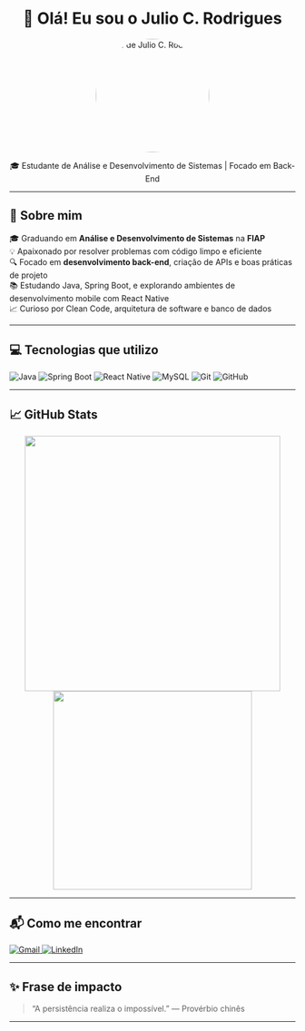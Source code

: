 <h1 align="center">👋 Olá! Eu sou o Julio C. Rodrigues</h1>

<p align="center">
  <img src="perfil.jpg" width="200" style="border-radius: 50%;" alt="Foto de Julio C. Rodrigues"/>
</p>


<p align="center">
  🎓 Estudante de Análise e Desenvolvimento de Sistemas | Focado em Back-End  
</p>

---

## 🚀 Sobre mim

🎓 Graduando em **Análise e Desenvolvimento de Sistemas** na **FIAP**  
💡 Apaixonado por resolver problemas com código limpo e eficiente  
🔍 Focado em **desenvolvimento back-end**, criação de APIs e boas práticas de projeto  
📚 Estudando Java, Spring Boot, e explorando ambientes de desenvolvimento mobile com React Native  
📈 Curioso por Clean Code, arquitetura de software e banco de dados

---

## 💻 Tecnologias que utilizo

![Java](https://img.shields.io/badge/Java-ED8B00?style=for-the-badge&logo=java&logoColor=white)
![Spring Boot](https://img.shields.io/badge/Spring_Boot-6DB33F?style=for-the-badge&logo=spring-boot&logoColor=white)
![React Native](https://img.shields.io/badge/React_Native-61DAFB?style=for-the-badge&logo=react&logoColor=black)
![MySQL](https://img.shields.io/badge/MySQL-005C84?style=for-the-badge&logo=mysql&logoColor=white)
![Git](https://img.shields.io/badge/Git-F05032?style=for-the-badge&logo=git&logoColor=white)
![GitHub](https://img.shields.io/badge/GitHub-181717?style=for-the-badge&logo=github&logoColor=white)

---

## 📈 GitHub Stats

<p align="center">
  <img src="https://github-readme-stats.vercel.app/api?username=Julio-CRodrigues&show_icons=true&theme=github_dark" width="450"/>
  <img src="https://github-readme-stats.vercel.app/api/top-langs/?username=Julio-CRodrigues&layout=compact&theme=github_dark" width="350"/>
</p>

---

## 📬 Como me encontrar

<p align="left">
  <a href="mailto:juliocesarcxz29@gmail.com" target="_blank">
    <img src="https://img.shields.io/badge/Gmail-D14836?style=for-the-badge&logo=gmail&logoColor=white" alt="Gmail">
  </a>
  <a href="https://www.linkedin.com/in/julio-cesar-rodrigues29/" target="_blank">
    <img src="https://img.shields.io/badge/LinkedIn-0A66C2?style=for-the-badge&logo=linkedin&logoColor=white" alt="LinkedIn">
  </a>
</p>


---

## ✨ Frase de impacto

> “A persistência realiza o impossível.” — Provérbio chinês

---

